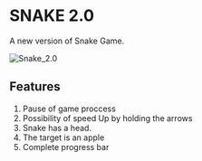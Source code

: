 # SNAKE 2.0

A new version of Snake Game.

![Snake_2.0](https://github.com/Willzvul/Snake_2.0/blob/main/Snake%202.0.png)


## Features

1. Pause of game proccess
2. Possibility of speed Up by holding the arrows
3. Snake has a head.
4. The target is an apple
5. Complete progress bar